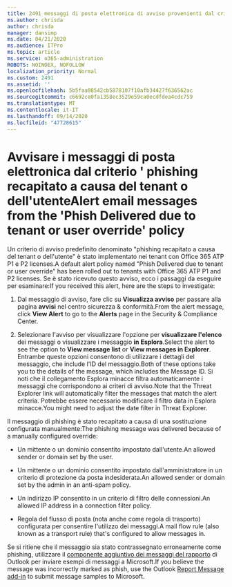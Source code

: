 ```yaml
---
title: 2491 messaggi di posta elettronica di avviso provenienti dal criterio ' phishing recapitato a causa di override del tenant o dell'utente
ms.author: chrisda
author: chrisda
manager: dansimp
ms.date: 04/21/2020
ms.audience: ITPro
ms.topic: article
ms.service: o365-administration
ROBOTS: NOINDEX, NOFOLLOW
localization_priority: Normal
ms.custom: 2491
ms.assetid: ''
ms.openlocfilehash: 5b5faa08542cb5878107f10afb34427f636562ac
ms.sourcegitcommit: c6692ce0fa1358ec3529e59ca0ecdfdea4cdc759
ms.translationtype: MT
ms.contentlocale: it-IT
ms.lasthandoff: 09/14/2020
ms.locfileid: "47728615"
---
```

# <a name="alert-email-messages-from-the-phish-delivered-due-to-tenant-or-user-override-policy"></a><span data-ttu-id="ae6a0-102">Avvisare i messaggi di posta elettronica dal criterio ' phishing recapitato a causa del tenant o dell'utente</span><span class="sxs-lookup"><span data-stu-id="ae6a0-102">Alert email messages from the 'Phish Delivered due to tenant or user override' policy</span></span>

<span data-ttu-id="ae6a0-103">Un criterio di avviso predefinito denominato "phishing recapitato a causa del tenant o dell'utente" è stato implementato nei tenant con Office 365 ATP P1 e P2 licenses.</span><span class="sxs-lookup"><span data-stu-id="ae6a0-103">A default alert policy named "Phish Delivered due to tenant or user override" has been rolled out to tenants with Office 365 ATP P1 and P2 licenses.</span></span> <span data-ttu-id="ae6a0-104">Se è stato ricevuto questo avviso, ecco i passaggi da eseguire per esaminare:</span><span class="sxs-lookup"><span data-stu-id="ae6a0-104">If you received this alert, here are the steps to investigate:</span></span>

1. <span data-ttu-id="ae6a0-105">Dal messaggio di avviso, fare clic su **Visualizza avviso** per passare alla pagina **avvisi** nel centro sicurezza & conformità.</span><span class="sxs-lookup"><span data-stu-id="ae6a0-105">From the alert message, click **View Alert** to go to the **Alerts** page in the Security & Compliance Center.</span></span>

2. <span data-ttu-id="ae6a0-106">Selezionare l'avviso per visualizzare l'opzione per **visualizzare l'elenco** dei messaggi o visualizzare i messaggio **in Esplora**.</span><span class="sxs-lookup"><span data-stu-id="ae6a0-106">Select the alert to see the option to **View message list** or **View messages in Explorer**.</span></span> <span data-ttu-id="ae6a0-107">Entrambe queste opzioni consentono di utilizzare i dettagli del messaggio, che include l'ID del messaggio.</span><span class="sxs-lookup"><span data-stu-id="ae6a0-107">Both of these options take you to the details of the message, which includes the Message ID.</span></span> <span data-ttu-id="ae6a0-108">Si noti che il collegamento Esplora minacce filtra automaticamente i messaggi che corrispondono ai criteri di avviso.</span><span class="sxs-lookup"><span data-stu-id="ae6a0-108">Note that the Threat Explorer link will automatically filter the messages that match the alert criteria.</span></span> <span data-ttu-id="ae6a0-109">Potrebbe essere necessario modificare il filtro data in Esplora minacce.</span><span class="sxs-lookup"><span data-stu-id="ae6a0-109">You might need to adjust the date filter in Threat Explorer.</span></span>

<span data-ttu-id="ae6a0-110">Il messaggio di phishing è stato recapitato a causa di una sostituzione configurata manualmente:</span><span class="sxs-lookup"><span data-stu-id="ae6a0-110">The phishing message was delivered because of a manually configured override:</span></span>

- <span data-ttu-id="ae6a0-111">Un mittente o un dominio consentito impostato dall'utente.</span><span class="sxs-lookup"><span data-stu-id="ae6a0-111">An allowed sender or domain set by the user.</span></span>

- <span data-ttu-id="ae6a0-112">Un mittente o un dominio consentito impostato dall'amministratore in un criterio di protezione da posta indesiderata.</span><span class="sxs-lookup"><span data-stu-id="ae6a0-112">An allowed sender or domain set by the admin in an anti-spam policy.</span></span>

- <span data-ttu-id="ae6a0-113">Un indirizzo IP consentito in un criterio di filtro delle connessioni.</span><span class="sxs-lookup"><span data-stu-id="ae6a0-113">An allowed IP address in a connection filter policy.</span></span>

- <span data-ttu-id="ae6a0-114">Regola del flusso di posta (nota anche come regola di trasporto) configurata per consentire l'utilizzo dei messaggi.</span><span class="sxs-lookup"><span data-stu-id="ae6a0-114">A mail flow rule (also known as a transport rule) that's configured to allow messages in.</span></span>

<span data-ttu-id="ae6a0-115">Se si ritiene che il messaggio sia stato contrassegnato erroneamente come phishing, utilizzare il [componente aggiuntivo dei messaggi del rapporto](https://support.office.com/article/b5caa9f1-cdf3-4443-af8c-ff724ea719d2) di Outlook per inviare esempi di messaggi a Microsoft.</span><span class="sxs-lookup"><span data-stu-id="ae6a0-115">If you believe the message was incorrectly marked as phish, use the Outlook [Report Message add-in](https://support.office.com/article/b5caa9f1-cdf3-4443-af8c-ff724ea719d2) to submit message samples to Microsoft.</span></span>
